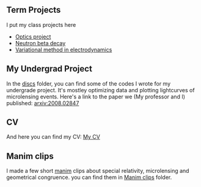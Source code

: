 ## Term Projects
I put my class projects here

* [Optics project](Optics/)
* [Neutron beta decay](Neutrinos/)
* [Variational method in electrodynamics](Variational/)


## My Undergrad Project
In the [discs](\discs) folder, you can find some of the codes I wrote for my undergrade project. It's mostley optimizing data and plotting lightcurves of microlensing events. Here's a link to the paper we (My professor and I) published: [arxiv:2008.02847](https://arxiv.org/abs/2008.02847)


## CV
And here you can find my CV: [My CV](CV/Ali_Salehi_CV.pdf)


## Manim clips
I made a few short [manim](https://github.com/3b1b/manim) clips about special relativity, microlensing and geometrical congruence. you can find them in [Manim clips](Manim_clips) folder.
